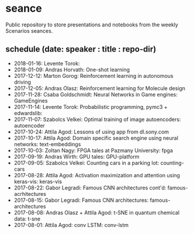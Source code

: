 # seance

Public repository to store presentations and notebooks from the weekly Scenarios seances.

## schedule (date: speaker : title : repo-dir)
* 2018-01-16: Levente Torok: 
* 2018-01-09: Andras Horvath: One-shot learning
* 2017-12-12: Marton Gorog: Reinforcement learning in autonomous driving
* 2017-12-05: Andras Olasz: Reinforcement learning for Molecule design
* 2017-11-28: Csaba Goldschmidt: Neural Networks in Game engines: GameEngines
* 2017-11-14: Levente Torok: Probabilistic programming, pymc3 + edwardslib:
* 2017-11-07: Szabolcs Velkei: Optimal training of image autoencoders: autoencoder
* 2017-10-24: Attila Agod: Lessons of using app from dl.sony.com
* 2017-10-17: Attila Agod: Domain specific search engine using neural networks: text-embeddings
* 2017-10-03: Zoltan Nagy: FPGA tales at Pazmany University: fpga
* 2017-09-19: Andras Wirth: GPU tales: GPU-platform
* 2017-09-05: Szabolcs Velkei: Counting cars in a parking lot: counting-cars
* 2017-08-28: Attila Agod: Activation maximization and attention using keras-vis: keras-vis
* 2017-08-22: Gabor Legradi: Famous CNN architectures cont'd: famous-acrhitectures
* 2017-08-15: Gabor Legradi: Famous CNN architectures: famous-architectures
* 2017-08-08: Andras Olasz + Attila Agod: t-SNE in quantum chemical data: t-sne
* 2017-08-01: Attila Agod: conv LSTM: conv-lstm
